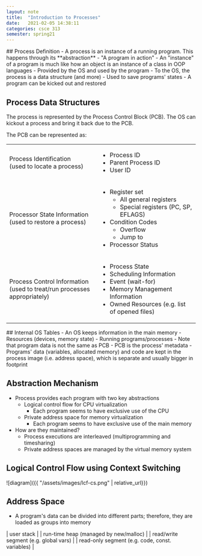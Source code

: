 ```yaml
---
layout: note
title:  "Introduction to Processes"
date:   2021-02-05 14:38:11
categories: csce 313
semester: spring21
---
```


<div markdown="1">
## Process Definition
- A process is an instance of a running program. This happens through its **abstraction**
  - "A program in action"
  - An "instance" of a program is much like how an object is an instance of a class in OOP languages
  - Provided by the OS and used by the program
- To the OS, the process is a data structure (and more)
  - Used to save programs' states
  - A program can be kicked out and restored

## Process Data Structures
The process is represented by the Process Control Block (PCB). The OS can kickout a process and bring it back due to the PCB.

The PCB can be represented as:
</div>

<table>
    <tr>
        <td>
            Process Identification<br>
            (used to locate a process)
        </td>
        <td>
            <ul>
                <li>Process ID</li>
                <li>Parent Process ID</li>
                <li>User ID</li>
            </ul>
        </td>
    </tr>
    <tr>
        <td>
            Processor State Information<br>
            (used to restore a process)
        </td>
        <td>
            <ul>
                <li>
                    Register set
                    <ul>
                        <li>All general registers</li>
                        <li>Special registers (PC, SP, EFLAGS)</li>
                    </ul>
                </li>
                <li>
                    Condition Codes
                    <ul>
                        <li>Overflow</li>
                        <li>Jump to</li>
                    </ul>
                </li>
                <li>Processor Status</li>
            </ul>
        </td>
    </tr>
    <tr>
        <td>
            Process Control Information<br>
            (used to treat/run processes appropriately)
        </td>
        <td>
            <ul>
                <li>Process State</li>
                <li>Scheduling Information</li>
                <li>Event (wait-for)</li>
                <li>Memory Management Information</li>
                <li>Owned Resources (e.g. list of opened files)</li>
            </ul>
        </td>
    </tr>
<table>

<div markdown="1">
## Internal OS Tables
- An OS keeps information in the main memory
  - Resources (devices, memory state)
  - Running programs/processes
- Note that program data is not the same as PCB
  - PCB is the process' metadata
  - Programs' data (variables, allocated memory) and code are kept in the process image (i.e. address space), which is separate and usually bigger in footprint

## Abstraction Mechanism
- Process provides each program with two key abstractions
  - Logical control flow for CPU virtualization
    - Each program seems to have exclusive use of the CPU
  - Private address space for memory virtualization
    - Each program seems to have exclusive use of the main memory
- How are they maintained?
  - Process executions are interleaved (multiprogramming and timesharing)
  - Private address spaces are managed by the virtual memory system

## Logical Control Flow using Context Switching

<div class="center" markdown="1">
![diagram]({{ "/assets/images/lcf-cs.png" | relative_url}})
</div>

## Address Space
- A program's data can be divided into different parts; therefore, they are loaded as groups into memory

| user stack |
| run-time heap (managed by new/malloc) |
| read/write segment (e.g. global vars) |
| read-only segment (e.g. code, const. variables) |

</div>
